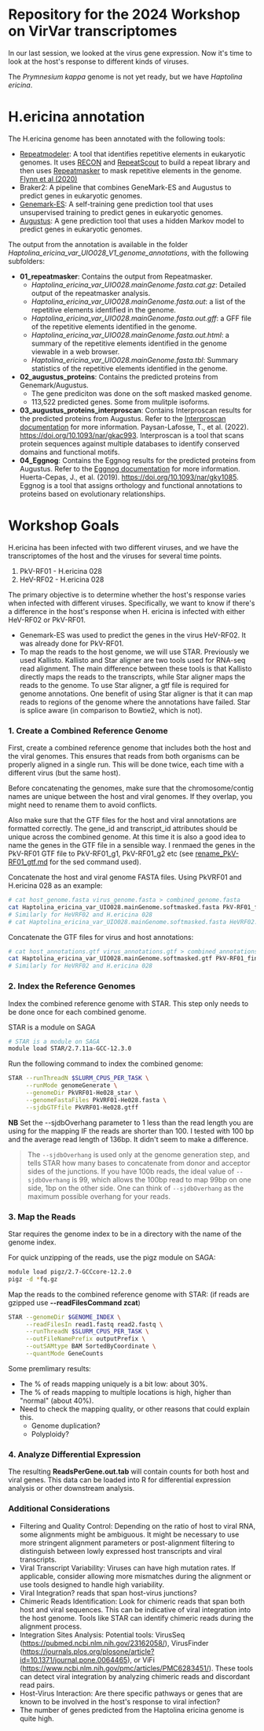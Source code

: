 # Repository for the 2024 Workshop on VirVar transcriptomes
In our last session, we looked at the virus gene expression. Now it's time to look at the host's response to different kinds of viruses. 

The *Prymnesium kappa* genome is not yet ready, but we have *Haptolina ericina*.

# H.ericina annotation
The H.ericina genome has been annotated with the following tools:
- [Repeatmodeler](https://www.repeatmasker.org/RepeatModeler/): A tool that identifies repetitive elements in eukaryotic genomes. It uses [RECON](https://www.pnas.org/doi/10.1073/pnas.1921046117) and [RepeatScout](https://www.pnas.org/doi/10.1073/pnas.1921046117) to build a repeat library and then uses [Repeatmasker](https://www.pnas.org/doi/10.1073/pnas.1921046117) to mask repetitive elements in the genome. [Flynn et al (2020)](https://www.pnas.org/doi/10.1073/pnas.1921046117)
- Braker2: A pipeline that combines GeneMark-ES and Augustus to predict genes in eukaryotic genomes.
- [Genemark-ES](http://exon.gatech.edu/GeneMark/eukaryotes/): A self-training gene prediction tool that uses unsupervised training to predict genes in eukaryotic genomes.
- [Augustus](http://bioinf.uni-greifswald.de/augustus/): A gene prediction tool that uses a hidden Markov model to predict genes in eukaryotic genomes.

The output from the annotation is available in the folder *Haptolina_ericina_var_UIO028_V1_genome_annotations*, with the following subfolders:
- **01_repeatmasker**: Contains the output from Repeatmasker.
  - *Haptolina_ericina_var_UIO028.mainGenome.fasta.cat.gz*: Detailed output of the repeatmasker analysis.
  - *Haptolina_ericina_var_UIO028.mainGenome.fasta.out*: a list of the repetitive elements identified in the genome.
  - *Haptolina_ericina_var_UIO028.mainGenome.fasta.out.gff*:  a GFF file of the repetitive elements identified in the genome.
  - *Haptolina_ericina_var_UIO028.mainGenome.fasta.out.html*: a summary of the repetitive elements identified in the genome viewable in a web browser.
  - *Haptolina_ericina_var_UIO028.mainGenome.fasta.tbl*:  Summary statistics of the repetitive elements identified in the genome.
- **02_augustus_proteins**: Contains the predicted proteins from Genemark/Augustus.
  - The gene prediciton was done on the soft masked masked genome.
  - 113,522 predicted genes. Some from mulitple isoforms. 
- **03_augustus_proteins_interproscan**: Contains Interproscan results for the predicted proteins from Augustus. Refer to the [Interproscan documentation](https://www.ebi.ac.uk/interpro/) for more information. Paysan-Lafosse, T., et al. (2022). https://doi.org/10.1093/nar/gkac993. Interproscan is a tool that scans protein sequences against multiple databases to identify conserved domains and functional motifs.
- **04_Eggnog**: Contains the Eggnog results for the predicted proteins from Augustus. Refer to the [Eggnog documentation](http://eggnog5.embl.de/) for more information. Huerta-Cepas, J., et al. (2019). https://doi.org/10.1093/nar/gky1085. Eggnog is a tool that assigns orthology and functional annotations to proteins based on evolutionary relationships.


# Workshop Goals
H.ericina has been infected with two different viruses, and we have the transcriptomes of the host and the viruses for several time points.
1.	PkV-RF01 - H.ericina 028
2.	HeV-RF02 - H.ericina 028

The primary objective is to determine whether the host's response varies when infected with different viruses. Specifically, we want to know if there's a difference in the host's response when H. ericina is infected with either HeV-RF02 or PkV-RF01.

- Genemark-ES was used to predict the genes in the virus HeV-RF02. It was already done for PkV-RF01.
- To map the reads to the host genome, we will use STAR. Previously we used Kallisto. Kallisto and Star aligner are two tools used for RNA-seq read alignment. The main difference between these tools is that Kallisto directly maps the reads to the transcripts, while Star aligner maps the reads to the genome. To use Star aligner, a gtf file is required for genome annotations. One benefit of using Star aligner is that it can map reads to regions of the genome where the annotations have failed. Star is splice aware (in comparison to Bowtie2, which is not).
 
### 1. Create a Combined Reference Genome
First, create a combined reference genome that includes both the host and the viral genomes. This ensures that reads from both organisms can be properly aligned in a single run. This will be done twice, each time with a different virus (but the same host).

Before concatenating the genomes, make sure that the chromosome/contig names are unique between the host and viral genomes. If they overlap, you might need to rename them to avoid conflicts.

Also make sure that the GTF files for the host and viral annotations are formatted correctly. The gene_id and transcript_id attributes should be unique across the combined genome. At this time it is also a good idea to name the genes in the GTF file in a sensible way. I renmaed the genes in the PkV-RF01 GTF file to PkV-RF01_g1, PkV-RF01_g2 etc (see [rename_PkV-RF01_gtf.md](rename_PkV-RF01_gtf.md) for the sed command used).

Concatenate the host and viral genome FASTA files. Using PkVRF01 and H.ericina 028 as an example:
```bash
# cat host_genome.fasta virus_genome.fasta > combined_genome.fasta
cat Haptolina_ericina_var_UIO028.mainGenome.softmasked.fasta PkV-RF01_final.fasta > PkVRF01-He028.fasta
# Similarly for HeVRF02 and H.ericina 028
# cat Haptolina_ericina_var_UIO028.mainGenome.softmasked.fasta HeVRF02.fasta > HeVRF02_He028.genome.fasta
```
Concatenate the GTF files for virus and host annotations:
```bash
# cat host_annotations.gtf virus_annotations.gtf > combined_annotations.gtf
cat Haptolina_ericina_var_UIO028.mainGenome.softmasked.gtf PkV-RF01_final.gtf > PkVRF01-He028.gtf
# Similarly for HeVRF02 and H.ericina 028
```

### 2. Index the Reference Genomes
Index the combined reference genome with STAR. This step only needs to be done once for each combined genome.

STAR is a module on SAGA
```bash
# STAR is a module on SAGA
module load STAR/2.7.11a-GCC-12.3.0
```
Run the following command to index the combined genome:

```bash
STAR --runThreadN $SLURM_CPUS_PER_TASK \
     --runMode genomeGenerate \
     --genomeDir PkVRF01-He028_star \
     --genomeFastaFiles PkVRF01-He028.fasta \
     --sjdbGTFfile PkVRF01-He028.gtff
```
**NB** Set the --sjdbOverhang parameter to 1 less than the read length you are using for the mapping IF the reads are shorter than 100. I tested with 100 bp and the average read length of 136bp. It didn't seem to make a difference.
> The `--sjdbOverhang` is used only at the genome generation step, and tells STAR how many bases to concatenate from donor and acceptor sides of the junctions. If you have 100b reads, the ideal value of `--sjdbOverhang` is 99, which allows the 100bp read to map 99bp on one side, 1bp on the other side. One can think of `--sjdbOverhang` as the maximum possible overhang for your reads.

### 3. Map the Reads

Star requires the genome index to be in a directory with the name of the genome index.  

For quick unzipping of the reads, use the pigz module on SAGA:
```bash
module load pigz/2.7-GCCcore-12.2.0
pigz -d *fq.gz
```


Map the reads to the combined reference genome with STAR:
(if reads are gzipped use **--readFilesCommand zcat**)

```bash
STAR --genomeDir $GENOME_INDEX \
     --readFilesIn read1.fastq read2.fastq \
     --runThreadN $SLURM_CPUS_PER_TASK \
     --outFileNamePrefix outputPrefix \
     --outSAMtype BAM SortedByCoordinate \
     --quantMode GeneCounts
```
Some premlimary results: 
- The % of reads mapping uniquely is a bit low: about 30%. 
- The % of reads mapping to multiple locations is high, higher than "normal" (about 40%).
- Need to check the mapping quality, or other reasons that could explain this.
  - Genome duplication?
  - Polyploidy?


### 4. Analyze Differential Expression
The resulting **ReadsPerGene.out.tab** will contain counts for both host and viral genes. This data can be loaded into R for differential expression analysis or other downstream analysis. 


### Additional Considerations
- Filtering and Quality Control: Depending on the ratio of host to viral RNA, some alignments might be ambiguous. It might be necessary to use more stringent alignment parameters or post-alignment filtering to distinguish between lowly expressed host transcripts and viral transcripts.
- Viral Transcript Variability: Viruses can have high mutation rates. If applicable, consider allowing more mismatches during the alignment or use tools designed to handle high variability.
- Viral Integration? reads that span host-virus junctions? 
- Chimeric Reads Identification: Look for chimeric reads that span both host and viral sequences. This can be indicative of viral integration into the host genome. Tools like STAR can identify chimeric reads during the alignment process.
- Integration Sites Analysis: Potential tools: VirusSeq (https://pubmed.ncbi.nlm.nih.gov/23162058/), VirusFinder (https://journals.plos.org/plosone/article?id=10.1371/journal.pone.0064465), or ViFi (https://www.ncbi.nlm.nih.gov/pmc/articles/PMC6283451/). These tools can detect viral integration by analyzing chimeric reads and discordant read pairs.
- Host-Virus Interaction: Are there specific pathways or genes that are known to be involved in the host's response to viral infection? 
- The number of genes predicted from the Haptolina ericina genome is quite high. 

